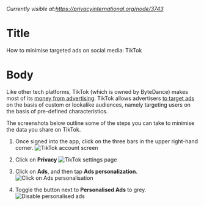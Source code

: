 *Currently visible at:https://privacyinternational.org/node/3743*

# Title  #
How to minimise targeted ads on social media: TikTok

# Body #
Like other tech platforms, TikTok (which is owned by ByteDance) makes most of its [money from advertising](http://digiday.com/media/everything-you-need-to-know-about-bytedance-the-company-behind-tiktok/). TikTok allows advertisers [to target ads](/node/3703) on the basis of custom or lookalike audiences, namely targeting users on the basis of pre-defined characteristics.

The screenshots below outline some of the steps you can take to minimise the data you share on TikTok.

1. Once signed into the app, click on the three bars in the upper right-hand corner.
![TikTok account screen](../../images/TikTok/tiktok-targeted-ads-1.png?raw=true)

2. Click on **Privacy**
![TikTok settings page](../../images/TikTok/tiktok-targeted-ads-2.png?raw=true)

3. Click on **Ads**, and then tap **Ads personalization**.
![Click on Ads personalisation](../../images/TikTok/tiktok-targeted-ads-3.png?raw=true)

4. Toggle the button next to **Personalised Ads** to grey.
![Disable personalised ads](../../images/TikTok/tiktok-targeted-ads-4.png?raw=true)